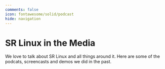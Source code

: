 ```yaml
---
comments: false
icon: fontawesome/solid/podcast
hide: navigation
---
```


# SR Linux in the Media

We love to talk about SR Linux and all things around it. Here are some of the podcats, screencasts and demos we did in the past.

<!-- material/tags { include: [media] } -->